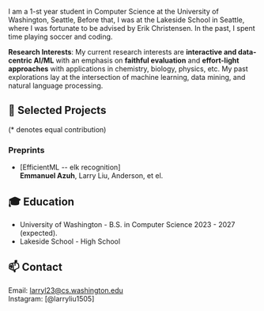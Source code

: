 
I am a 1-st year student in Computer Science at the University of Washington, Seattle, Before that, I was at the Lakeside School in Seattle, where I was fortunate to be advised by Erik Christensen. In the past, I spent time playing soccer and coding.

**Research Interests**: My current research interests are **interactive and data-centric AI/ML** with an emphasis on **faithful evaluation** and **effort-light approaches** with applications in chemistry, biology, physics, etc. My past explorations lay at the intersection of machine learning, data mining, and natural language processing.


## 📝 Selected Projects
(\* denotes equal contribution)

### Preprints
- [EfficientML -- elk recognition]
<br>**Emmanuel Azuh**, Larry Liu, Anderson, et el.


## 🎓 Education
- University of Washington - B.S. in Computer Science  2023 - 2027 (expected). 
- Lakeside School - High School 

<!-- ## 👨‍💻 Industrial Experience
- Microsoft Research (Redmond) - Research Intern
<br> 2023.06-2023.9
<br> Supervised by Dr. [Chi Wang](https://www.microsoft.com/en-us/research/people/chiw/) and Dr. [Ahmed H. Awadallah](https://www.microsoft.com/en-us/research/people/hassanam/).
- Microsoft Research (Asia) - Star Bridge Research Assistant
<br> 2020.09-2021.12
<br> Supervised by Dr. [Yujing Wang](https://scholar.google.com/citations?user=YgL4rywAAAAJ&hl=en).
- ByteDance AI Lab - Research Intern
<br> 2020.04-2020.09
<br> Supervised by Prof. [Lei Li](https://lileicc.github.io/).

## 🏅 Awards
- Jane Street Graduate Research Fellowship Honorable Mention
- CRA Outstanding Undergraduate Researcher Honorable Mention
- ICDM'20 Best Paper Award
- ICDM'19 Student Travel Award
- UIUC James Scholar Preble Research Award
- UIUC John R. Pasta Outstanding Undergraduate Award -->


## 📫 Contact
Email: larryl23@cs.washington.edu
<br>Instagram: [@larryliu1505]
